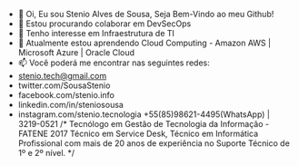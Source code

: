 - 👋 Oi, Eu sou Stenio Alves de Sousa, Seja Bem-Vindo ao meu Github!
- 💞️ Estou procurando colaborar em DevSecOps
- 👀 Tenho interesse em Infraestrutura de TI
- 🌱 Atualmente estou aprendendo Cloud Computing - Amazon AWS | Microsoft Azure | Oracle Cloud 
- 📫 Você poderá me encontrar nas seguintes redes:
- stenio.tech@gmail.com
- twitter.com/SousaStenio
- facebook.com/stenio.info
- linkedin.com/in/steniosousa
- instagram.com/stenio.tecnologia
+55(85)98621-4495(WhatsApp) | 3219-0521 
  /* Tecnólogo em Gestão de Tecnologia da Informação - FATENE 2017 
     Técnico em Service Desk, Técnico em Informática 
     Profissional com mais de 20 anos de experiência no Suporte Técnico de 1º e 2º nível. 
        */ 
 


